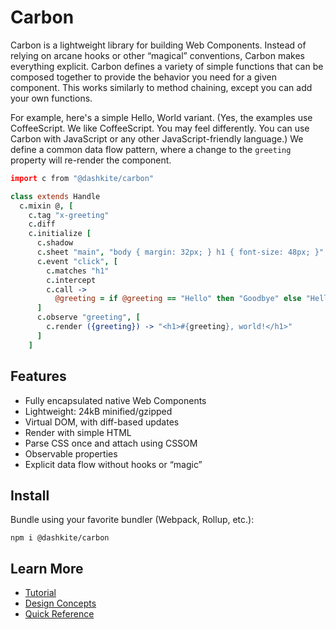 # Carbon

Carbon is a lightweight library for building Web Components. Instead of relying on arcane hooks or other “magical” conventions, Carbon makes everything explicit. Carbon defines a variety of simple functions that can be composed together to provide the behavior you need for a given component. This works similarly to method chaining, except you can add your own functions.

For example, here's a simple Hello, World variant. (Yes, the examples use CoffeeScript. We like CoffeeScript. You may feel differently. You can use Carbon with JavaScript or any other JavaScript-friendly language.) We define a common data flow pattern, where a change to the `greeting` property will re-render the component.

```coffeescript
import c from "@dashkite/carbon"

class extends Handle
  c.mixin @, [
    c.tag "x-greeting"
    c.diff
    c.initialize [
      c.shadow
      c.sheet "main", "body { margin: 32px; } h1 { font-size: 48px; }"
      c.event "click", [
        c.matches "h1"
        c.intercept
        c.call ->
          @greeting = if @greeting == "Hello" then "Goodbye" else "Hello"
      ]
      c.observe "greeting", [
        c.render ({greeting}) -> "<h1>#{greeting}, world!</h1>"
      ]
    ]
```

## Features

- Fully encapsulated native Web Components
- Lightweight: 24kB minified/gzipped
- Virtual DOM, with diff-based updates
- Render with simple HTML
- Parse CSS once and attach using CSSOM
- Observable properties
- Explicit data flow without hooks or “magic”

## Install

Bundle using your favorite bundler (Webpack, Rollup, etc.):

```
npm i @dashkite/carbon
```

## Learn More

- [Tutorial](./tutorial.md)
- [Design Concepts](./design-concepts.md)
- [Quick Reference](quick-reference.md)